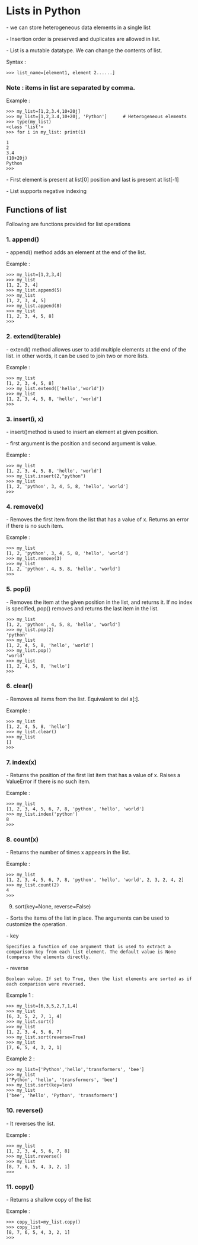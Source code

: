 # Lists in Python

\- we can store heterogeneous data elements in a single list

\- Insertion order is preserved and duplicates are allowed in list.

\- List is a mutable datatype. We can change the contents of list.

Syntax :
```
>>> list_name=[element1, element 2......]
```
### Note : items in list are separated by comma.

Example :
```
>>> my_list=[1,2,3.4,10+20j]
>>> my_list=[1,2,3.4,10+20j, 'Python']		# Heterogeneous elements
>>> type(my_list)
<class 'list'>
>>> for i in my_list: print(i)

1
2
3.4
(10+20j)
Python
>>> 
```

\- First element is present at list[0] position and last is present at list[-1]

\- List supports negative indexing

## Functions of list

Following are functions provided for list operations

### 1. append() 
\- append() method adds an element at the end of the list.

Example :
```
>>> my_list=[1,2,3,4]
>>> my_list
[1, 2, 3, 4]
>>> my_list.append(5)
>>> my_list
[1, 2, 3, 4, 5]
>>> my_list.append(8)
>>> my_list
[1, 2, 3, 4, 5, 8]
>>> 
```

### 2. extend(iterable)
\- extend() method allowes user to add multiple elements at the end of the list. in other words, it can be used to join two or more lists.

Example :
```
>>> my_list
[1, 2, 3, 4, 5, 8]
>>> my_list.extend(['hello','world'])
>>> my_list
[1, 2, 3, 4, 5, 8, 'hello', 'world']
>>> 
```

### 3. insert(i, x)
\- insert()method is used to insert an element at given position.

\- first argument is the position and second argument is value.

Example :
```
>>> my_list
[1, 2, 3, 4, 5, 8, 'hello', 'world']
>>> my_list.insert(2,"python")
>>> my_list
[1, 2, 'python', 3, 4, 5, 8, 'hello', 'world']
>>> 
```

### 4. remove(x)
\- Removes the first item from the list that has a value of x. Returns an error if there is no such item.

Example :
```
>>> my_list
[1, 2, 'python', 3, 4, 5, 8, 'hello', 'world']
>>> my_list.remove(3)
>>> my_list
[1, 2, 'python', 4, 5, 8, 'hello', 'world']
>>> 
```

### 5. pop(i)
\- Removes the item at the given position in the list, and returns it. If no index is specified, pop() removes and returns the last item in the list.
```
>>> my_list
[1, 2, 'python', 4, 5, 8, 'hello', 'world']
>>> my_list.pop(2)
'python'
>>> my_list
[1, 2, 4, 5, 8, 'hello', 'world']
>>> my_list.pop()
'world'
>>> my_list
[1, 2, 4, 5, 8, 'hello']
>>> 
```

### 6. clear()
\- Removes all items from the list. Equivalent to del a[:].

Example :
```
>>> my_list
[1, 2, 4, 5, 8, 'hello']
>>> my_list.clear()
>>> my_list
[]
>>> 
```

### 7. index(x)
\- Returns the position of the first list item that has a value of x. Raises a ValueError if there is no such item.

Example :
```
>>> my_list
[1, 2, 3, 4, 5, 6, 7, 8, 'python', 'hello', 'world']
>>> my_list.index('python')
8
>>> 
```

### 8. count(x)
\- Returns the number of times x appears in the list.

Example :
```
>>> my_list
[1, 2, 3, 4, 5, 6, 7, 8, 'python', 'hello', 'world', 2, 3, 2, 4, 2]
>>> my_list.count(2)
4
>>> 
```

9. sort(key=None, reverse=False)

\- Sorts the items of the list in place. The arguments can be used to customize the operation.

\- key

    Specifies a function of one argument that is used to extract a comparison key from each list element. The default value is None (compares the elements directly.

\- reverse

    Boolean value. If set to True, then the list elements are sorted as if each comparison were reversed. 

Example 1 :
```
>>> my_list=[6,3,5,2,7,1,4]
>>> my_list
[6, 3, 5, 2, 7, 1, 4]
>>> my_list.sort()
>>> my_list
[1, 2, 3, 4, 5, 6, 7]
>>> my_list.sort(reverse=True)
>>> my_list
[7, 6, 5, 4, 3, 2, 1]
```

Example 2 :
```
>>> my_list=['Python','hello','transformers', 'bee']
>>> my_list
['Python', 'hello', 'transformers', 'bee']
>>> my_list.sort(key=len)
>>> my_list
['bee', 'hello', 'Python', 'transformers']
```

### 10. reverse()
\- It reverses the list.

Example :
```
>>> my_list
[1, 2, 3, 4, 5, 6, 7, 8]
>>> my_list.reverse()
>>> my_list
[8, 7, 6, 5, 4, 3, 2, 1]
>>> 
```

### 11. copy()

\- Returns a shallow copy of the list

Example :
```
>>> copy_list=my_list.copy()
>>> copy_list
[8, 7, 6, 5, 4, 3, 2, 1]
>>> 
```

